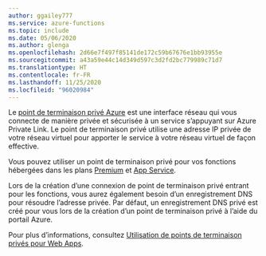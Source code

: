 ```yaml
---
author: ggailey777
ms.service: azure-functions
ms.topic: include
ms.date: 05/06/2020
ms.author: glenga
ms.openlocfilehash: 2d66e7f497f85141de172c59b67676e1bb93955e
ms.sourcegitcommit: a43a59e44c14d349d597c3d2fd2bc779989c71d7
ms.translationtype: HT
ms.contentlocale: fr-FR
ms.lasthandoff: 11/25/2020
ms.locfileid: "96020984"
---
```

Le [point de terminaison privé Azure](../articles/private-link/private-endpoint-overview.md) est une interface réseau qui vous connecte de manière privée et sécurisée à un service s’appuyant sur Azure Private Link.  Le point de terminaison privé utilise une adresse IP privée de votre réseau virtuel pour apporter le service à votre réseau virtuel de façon effective.

Vous pouvez utiliser un point de terminaison privé pour vos fonctions hébergées dans les plans [Premium](../articles/azure-functions/functions-premium-plan.md) et [App Service](../articles/azure-functions/functions-scale.md#app-service-plan).

Lors de la création d’une connexion de point de terminaison privé entrant pour les fonctions, vous aurez également besoin d’un enregistrement DNS pour résoudre l’adresse privée.  Par défaut, un enregistrement DNS privé est créé pour vous lors de la création d’un point de terminaison privé à l’aide du portail Azure.

Pour plus d’informations, consultez [Utilisation de points de terminaison privés pour Web Apps](../articles/app-service/networking/private-endpoint.md).